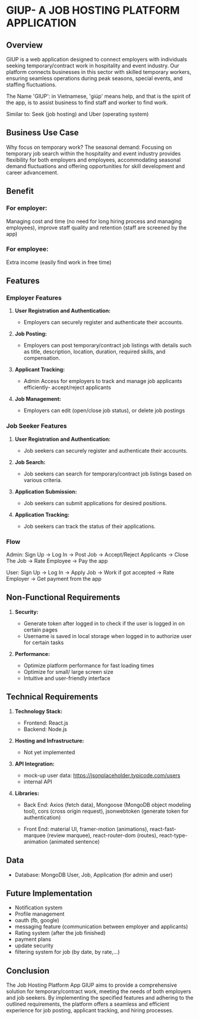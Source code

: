 # GIUP- A JOB HOSTING PLATFORM APPLICATION

## Overview
GIUP is a web application designed to connect employers with individuals seeking temporary/contract work in hospitality and event industry. Our platform connects businesses in this sector with skilled temporary workers, ensuring seamless operations during peak seasons, special events, and staffing fluctuations.

The Name 'GIUP': in Vietnamese, 'giúp' means help, and that is the spirit of the app, is to assist business to find staff and worker to find work.

Similar to: Seek (job hosting) and Uber (operating system)


## Business Use Case
Why focus on temporary work? 
The seasonal demand: Focusing on temporary job search within the hospitality and event industry provides flexibility for both employers and employees, accommodating seasonal demand fluctuations and offering opportunities for skill development and career advancement. 

## Benefit
### For employer:
Managing cost and time (no need for long hiring process and managing employees), improve staff quality and retention (staff are screened by the app)
### For employee:  
Extra  income (easily find work in free time)



## Features

### Employer Features

1. **User Registration and Authentication:**
   - Employers can securely register and authenticate their accounts.

2. **Job Posting:**
   - Employers can post temporary/contract job listings with details such as title, description, location, duration, required skills, and compensation. 

3. **Applicant Tracking:**
   - Admin Access for employers to track and manage job applicants efficiently- accept/reject applicants

4. **Job Management:**
   - Employers can edit (open/close job status), or delete job postings

### Job Seeker Features

1. **User Registration and Authentication:**
   - Job seekers can securely register and authenticate their accounts.

2. **Job Search:**
   - Job seekers can search for temporary/contract job listings based on various criteria.

3. **Application Submission:**
   - Job seekers can submit applications for desired positions.

4. **Application Tracking:**
   - Job seekers can track the status of their applications.


### Flow
Admin:
Sign Up -> Log In -> Post Job -> Accept/Reject Applicants -> Close The Job -> Rate Employee -> Pay the app 

User:
Sign Up -> Log In -> Apply Job -> Work if got accepted -> Rate Employer -> Get payment from the app

## Non-Functional Requirements

1. **Security:**
   - Generate token after logged in to check if the user is logged in on certain pages
   - Username is saved in local storage when logged in to authorize user for certain tasks

2. **Performance:**
   - Optimize platform performance for fast loading times
   - Optimize for small/ large screen size
   - Intuitive and user-friendly interface

## Technical Requirements

1. **Technology Stack:**
   - Frontend: React.js
   - Backend: Node.js

2. **Hosting and Infrastructure:**
   - Not yet implemented

3. **API Integration:**
   - mock-up user data: https://jsonplaceholder.typicode.com/users
   - internal API

4. **Libraries:**
   - Back End: Axios (fetch data), Mongoose (MongoDB object modeling tool), cors (cross origin request), jsonwebtoken (generate token for authentication)

   - Front End: material UI, framer-motion (animations), react-fast-marquee (review marquee), react-router-dom (routes), react-type-animation (animated sentence)


## Data
   - Database: MongoDB
User, Job, Application (for admin and user)




## Future Implementation
 - Notification system 
 - Profile management
 - oauth (fb, google)
 - messaging feature (communication between employer and applicants)
 - Rating system (after the job finished)
 - payment plans 
 - update security 
 - filtering system for job (by date, by rate,...)


## Conclusion

The Job Hosting Platform App GIUP aims to provide a comprehensive solution for temporary/contract work, meeting the needs of both employers and job seekers. By implementing the specified features and adhering to the outlined requirements, the platform offers a seamless and efficient experience for job posting, applicant tracking, and hiring processes.
